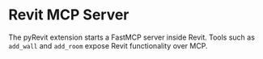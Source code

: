 # Revit MCP Server

The pyRevit extension starts a FastMCP server inside Revit. Tools such as `add_wall` and `add_room` expose Revit functionality over MCP.
